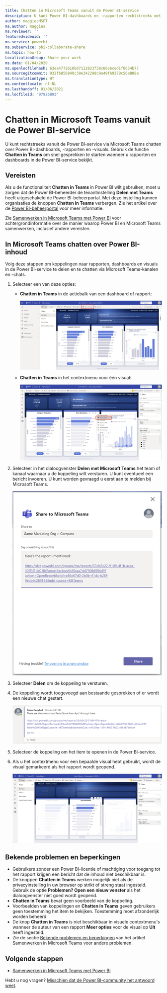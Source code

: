 ```yaml
---
title: Chatten in Microsoft Teams vanuit de Power BI-service
description: U kunt Power BI-dashboards en -rapporten rechtstreeks met Microsoft Teams delen vanuit de Power BI-service.
author: maggiesMSFT
ms.author: maggies
ms.reviewer: ''
featuredvideoid: ''
ms.service: powerbi
ms.subservice: pbi-collaborate-share
ms.topic: how-to
LocalizationGroup: Share your work
ms.date: 01/04/2020
ms.openlocfilehash: 63ea4772610bd7112823f38c66abced1f0654b77
ms.sourcegitcommit: 932f6856849c39e34229dc9a49fb9379c56a888a
ms.translationtype: HT
ms.contentlocale: nl-NL
ms.lasthandoff: 01/06/2021
ms.locfileid: "97926893"
---
```

# <a name="chat-in-microsoft-teams-directly-from-the-power-bi-service"></a>Chatten in Microsoft Teams vanuit de Power BI-service

U kunt rechtstreeks vanuit de Power BI-service via Microsoft Teams chatten over Power BI-dashboards, -rapporten en -visuals. Gebruik de functie **Chatten in Teams** om snel gesprekken te starten wanneer u rapporten en dashboards in de Power BI-service bekijkt.

## <a name="requirements"></a>Vereisten

Als u de functionaliteit **Chatten in Teams** in Power BI wilt gebruiken, moet u zorgen dat de Power BI-beheerder de tenantinstelling **Delen met Teams** heeft uitgeschakeld de Power BI-beheerportal. Met deze instelling kunnen organisaties de knoppen **Chatten in Teams** verbergen. Zie het artikel over de [Power BI-beheerportal](../admin/service-admin-portal.md#share-to-teams) voor meer informatie.

Zie [Samenwerken in Microsoft Teams met Power BI](service-collaborate-microsoft-teams.md) voor achtergrondinformatie over de manier waarop Power BI en Microsoft Teams samenwerken, inclusief andere vereisten.

## <a name="chat-about-power-bi-content-in-microsoft-teams"></a>In Microsoft Teams chatten over Power BI-inhoud

Volg deze stappen om koppelingen naar rapporten, dashboards en visuals in de Power BI-service te delen en te chatten via Microsoft Teams-kanalen en -chats.

1. Selecteer een van deze opties:

   * **Chatten in Teams** in de actiebalk van een dashboard of rapport:

       ![Schermopname van de knop Chatten in Teams op de actiebalk.](media/service-share-report-teams/service-teams-share-to-teams-action-bar-button.png)
    
   * **Chatten in Teams** in het contextmenu voor één visual:
    
      ![Schermopname van de knop Chatten in Teams in het contextmenu van een visual.](media/service-share-report-teams/service-teams-share-to-teams-visual-context-menu.png)

1. Selecteer in het dialoogvenster **Delen met Microsoft Teams** het team of kanaal waarnaar u de koppeling wilt versturen. U kunt eventueel een bericht invoeren. U kunt worden gevraagd u eerst aan te melden bij Microsoft Teams.

    ![Schermopname van het dialoogvenster Delen met Microsoft Teams met informatie en bericht.](media/service-share-report-teams/service-teams-share-to-teams-dialog.png)

1. Selecteer **Delen** om de koppeling te versturen.
    
1. De koppeling wordt toegevoegd aan bestaande gesprekken of er wordt een nieuwe chat gestart.

    ![Schermopname van een Microsoft Teams-gesprek met een koppeling naar een Power BI-item.](media/service-share-report-teams/service-teams-share-to-teams-deep-link.png)

1. Selecteer de koppeling om het item te openen in de Power BI-service.

1. Als u het contextmenu voor een bepaalde visual hebt gebruikt, wordt de visual gemarkeerd als het rapport wordt geopend.

    ![Schermopname van een geopend Power BI-rapport met een bepaalde visual gemarkeerd.](media/service-share-report-teams/service-teams-share-to-teams-spotlight-visual.png)


## <a name="known-issues-and-limitations"></a>Bekende problemen en beperkingen

- Gebruikers zonder een Power BI-licentie of machtiging voor toegang tot het rapport krijgen een bericht dat de inhoud niet beschikbaar is.
- De knoppen **Chatten in Teams** werken mogelijk niet als de privacyinstelling in uw browser op strikt of streng staat ingesteld. Gebruik de optie **Problemen? Open een nieuw venster** als het dialoogvenster niet goed wordt geopend.
- **Chatten in Teams** bevat geen voorbeeld van de koppeling.
- Voorbeelden van koppelingen en **Chatten in Teams** geven gebruikers geen toestemming het item te bekijken. Toestemming moet afzonderlijk worden beheerd.
- De knop **Chatten in Teams** is niet beschikbaar in visuele contextmenu's wanneer de auteur van een rapport **Meer opties** voor de visual op **Uit** heeft ingesteld.
- Zie de sectie [Bekende problemen en beperkingen](service-collaborate-microsoft-teams.md#known-issues-and-limitations) van het artikel Samenwerken in Microsoft Teams voor andere problemen.

## <a name="next-steps"></a>Volgende stappen

- [Samenwerken in Microsoft Teams met Power BI](service-collaborate-microsoft-teams.md)

Hebt u nog vragen? [Misschien dat de Power BI-community het antwoord weet](https://community.powerbi.com/).
